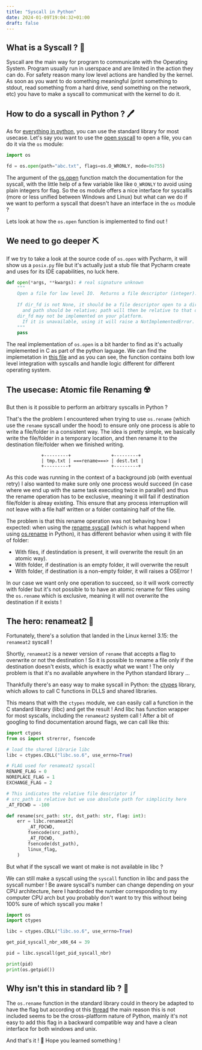```yaml
---
title: "Syscall in Python"
date: 2024-01-09T19:04:32+01:00
draft: false
---
```




## What is a Syscall ? 🔎

Syscall are the main way for program to communicate with the Operating System. Program
usually run in userspace and are limited in the action they can do. For safety reason many low level
actions are handled by the kernel. As soon as you want to do something meaningful (print something to stdout, 
read something from a hard drive, send something on the network, etc) you have to make a syscall to communicat
with the kernel to do it.

## How to do a syscall in Python ? 🖊️

As for [everything in python](https://xkcd.com/353/), you can use the standard library for most usecase.
Let's say you want to use the [open syscall](https://man7.org/linux/man-pages/man2/open.2.html) to open a file,
you can do it via the `os` module:

```python
import os

fd = os.open(path="abc.txt", flags=os.O_WRONLY, mode=0o755)
```

The argument of the [os.open](https://docs.python.org/3/library/os.html#os.open) function match the 
documentation for the syscall, with the little help of a few variable like like `O_WRONLY` to avoid using plain integers
for flag. So the os module offers a nice interface for syscallls (more or less unified between Windows and Linux) 
but what can we do if we want to perform a syscall that doesn't have an interface in the `os` module ?

Lets look at how the `os.open` function is implemented to find out !


## We need to go deeper ⛏

If we try to take a look at the source code of `os.open` with Pycharm, it will show us a `posix.py` file but 
it's actually just a stub file that Pycharm create and uses for its IDE capabilities, no luck here.

```python
def open(*args, **kwargs): # real signature unknown
    """
    Open a file for low level IO.  Returns a file descriptor (integer).
    
    If dir_fd is not None, it should be a file descriptor open to a directory,
      and path should be relative; path will then be relative to that directory.
    dir_fd may not be implemented on your platform.
      If it is unavailable, using it will raise a NotImplementedError.
    """
    pass
```

The real implementation of `os.open` is a bit harder to find as it's actually implemented in C
as part of the python laguage. We can find the implemetation in [this file](https://github.com/python/cpython/blob/fda901a1ff94ea6cc338b74928acdbc5ee165ed7/Modules/posixmodule.c#L10552)
and as you can see, the function contains both low level integration with syscalls and handle logic different for different operating system.

## The usecase: Atomic file Renaming ☢️

But then is it possible to perform an arbitrary syscalls in Python ?

That's the the problem I encountered when trying to use `os.rename`
(which use the `rename` syscall under the hood) to ensure only one process is able to write a file/folder in a consistent way.
The idea is pretty simple, we basically write the file/folder in a temporary location, and then rename it to the destination file/folder
when we finished writing. 

                 +---------+               +---------+
                 | tmp.txt | ===rename===> | dest.txt |
                 +---------+               +---------+

As this code was running in the context of a background job (with eventual retry) I also wanted to make sure only
one process would succeed (in case where we end up with the same task executing twice in parallel) and thus
the rename operation has to be exclusive, meaning it will fail if destination file/folder is alreay existing.
This ensure that any process interruption will not leave with a file half written or a folder containing half of the file.

The problem is that this rename operation was not behaving how I expected: when using the [rename syscall](https://man7.org/linux/man-pages/man2/rename.2.html) 
(which is what happend when using [os.rename](https://docs.python.org/3/library/os.html#os.rename) in Python), it has different behavior when using it with file of folder:
+ With files, if destindation is present, it will overwrite the result (in an atomic way).
+ With folder, if destination is an empty folder, it will overwrite the result
+ With folder, if destination is a non-empty folder, it will raises a OSError !

In our case we want only one operation to succeed, so it will work correctly with folder but
it's not possible to to have an atomic rename for files using the `os.rename` which is exclusive, meaning it will not overwrite
the destination if it exists !

## The hero: renameat2 🦸

Fortunately, there's a solution that landed in the Linux kernel 3.15: the `renameat2` syscall&nbsp;!

Shortly, `renameat2` is a newer version of `rename` that accepts a flag
to overwrite or not the destination ! So it is possible to rename a file only if the destination
doesn't exists, which is exactly what we want ! The only problem is that it's no available anywhere in the Python standard library ...

Thankfully there's an easy way to make syscall in Python: the [ctypes](https://docs.python.org/3/library/ctypes.html)
library, which allows to call C functions in DLLS and shared libraries.

This means that with the `ctypes` module, we can easily call a function in the C standard library (libc) and get the result !
And libc has function wrapper for most syscalls, including the `renameat2` system call !
After a bit of googling to find documentation around flags, we can call like this:

```python
import ctypes
from os import strerror, fsencode

# load the shared librarie libc
libc = ctypes.CDLL("libc.so.6", use_errno=True)

# FLAG used for renameat2 syscall
RENAME_FLAG = 0
NOREPLACE_FLAG = 1
EXCHANGE_FLAG = 2

# This indicates the relative file descriptor if 
# src_path is relative but we use absolute path for simplicity here
_AT_FDCWD = -100

def rename(src_path: str, dst_path: str, flag: int):
    err = libc.renameat2(
        _AT_FDCWD,
        fsencode(src_path),
        _AT_FDCWD,
        fsencode(dst_path),
        linux_flag,
    )


```
But what if the syscall we want ot make is not available in libc ?

We can still make a syscall using the `syscall` function in libc and pass the syscall number !
Be aware syscall's number can change depending on your CPU architecture, here 
I hardcoded the number corresponding to my computer CPU arch but you probably don't want to try this without being 100% sure of which syscall you make !

```python
import os
import ctypes

libc = ctypes.CDLL("libc.so.6", use_errno=True)

get_pid_syscall_nbr_x86_64 = 39 

pid = libc.syscall(get_pid_syscall_nbr)

print(pid)
print(os.getpid())
```

## Why isn't this in standard lib ? 🧐

The `os.rename` function in the standard library could in theory be adapted to have the 
flag but according ot this [thread](https://discuss.python.org/t/extending-os-rename-to-support-file-swapping-and-whiteout/22257)
the main reason this is not included seems to be the cross-platform nature of Python, mainly it's not easy to add this
flag in a backward compatible way and have a clean interface for both windows and unix.


And that's it ! 🌯
Hope you learned something !



